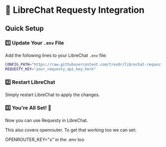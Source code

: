 # 🚀 LibreChat Requesty Integration

## Quick Setup

### 1️⃣ Update Your `.env` File
Add the following lines to your LibreChat `.env` file:

```bash
CONFIG_PATH="https://raw.githubusercontent.com/trex0r/librechat-requesty/refs/heads/main/librechat-env.yaml"
REQUESTY_KEY="your_requesty_api_key_here"
```

### 2️⃣ Restart LibreChat
Simply restart LibreChat to apply the changes.

### 3️⃣ You're All Set! 🎉
Now you can use Requesty in LibreChat.

This also covers openrouter. To get that working too we can set:

OPENROUTER_KEY="x" in the .env too
